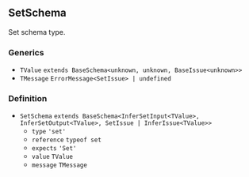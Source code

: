 SetSchema
---------

Set schema type.

### Generics

*   `TValue` `extends BaseSchema<unknown, unknown, BaseIssue<unknown>>`
*   `TMessage` `ErrorMessage<SetIssue> | undefined`

### Definition

*   `SetSchema` `extends BaseSchema<InferSetInput<TValue>, InferSetOutput<TValue>, SetIssue | InferIssue<TValue>>`
    *   `type` `'set'`
    *   `reference` `typeof set`
    *   `expects` `'Set'`
    *   `value` `TValue`
    *   `message` `TMessage`
